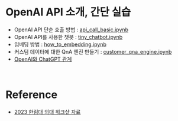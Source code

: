 # OpenAI API 소개, 간단 실습

- OpenAI API 단순 호출 방법 : [api_call_basic.ipynb](api_call_basic.ipynb) 
- OpenAI API를 사용한 챗봇 : [tiny_chatbot.ipynb](tiny_chatbot.ipynb)
- 임베딩 방법 : [how_to_embedding.ipynb](how_to_embedding.ipynb)
- 커스텀 데이터에 대한 QnA 엔진 만들기 : [customer_qna_engine.ipynb](customer_qna_engine.ipynb)
- [OpenAI와 ChatGPT 관계](OpenAI_and_ChatGPT.pptx)

<br>

# Reference

- [2023 한림대 의대 워크샾 자료](https://github.com/dhrim/2023_hallym_chatgpt_workshop)



